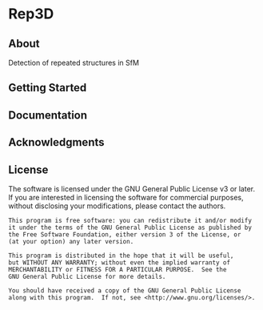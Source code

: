 Rep3D
======

About
-----
Detection of repeated structures in SfM

Getting Started
---------------


Documentation
-------------


Acknowledgments
---------------


License
-------

The software is licensed under the GNU General Public License v3 or later. If
you are interested in licensing the software for commercial purposes, without
disclosing your modifications, please contact the authors.



    This program is free software: you can redistribute it and/or modify
    it under the terms of the GNU General Public License as published by
    the Free Software Foundation, either version 3 of the License, or
    (at your option) any later version.

    This program is distributed in the hope that it will be useful,
    but WITHOUT ANY WARRANTY; without even the implied warranty of
    MERCHANTABILITY or FITNESS FOR A PARTICULAR PURPOSE.  See the
    GNU General Public License for more details.

    You should have received a copy of the GNU General Public License
    along with this program.  If not, see <http://www.gnu.org/licenses/>.
